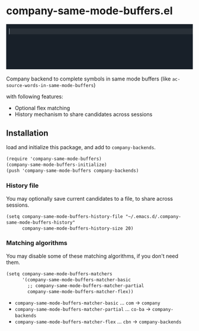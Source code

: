 # company-same-mode-buffers.el

![screencast](img/screencast.gif)

Company backend to complete symbols in same mode buffers (like
`ac-source-words-in-same-mode-buffers`)

with following features:

- Optional flex matching
- History mechanism to share candidates across sessions

## Installation

load and initialize this package, and add to `company-backends`.

```emacs-lisp
(require 'company-same-mode-buffers)
(company-same-mode-buffers-initialize)
(push 'company-same-mode-buffers company-backends)
```

### History file

You may optionally save current candidates to a file, to share across
sessions.

```emacs-lisp
(setq company-same-mode-buffers-history-file "~/.emacs.d/.company-same-mode-buffers-history"
      company-same-mode-buffers-history-size 20)
```

### Matching algorithms

You may disable some of these matching algorithms, if you don't need
them.

```emacs-lisp
(setq company-same-mode-buffers-matchers
      '(company-same-mode-buffers-matcher-basic
        ;; company-same-mode-buffers-matcher-partial
        company-same-mode-buffers-matcher-flex))
```

- `company-same-mode-buffers-matcher-basic` ... `com` -> `company`
- `company-same-mode-buffers-matcher-partial` ... `co-ba` -> `company-backends`
- `company-same-mode-buffers-matcher-flex` ... `cbn` -> `company-backends`
